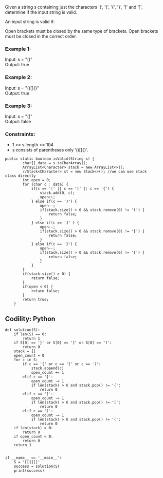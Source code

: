 Given a string s containing just the characters '(', ')', '{', '}', '[' and ']', determine if the input string is valid.

An input string is valid if:

Open brackets must be closed by the same type of brackets.
Open brackets must be closed in the correct order.
 

### Example 1:
Input: s = "()" <br>
Output: true

### Example 2:
Input: s = "()[]{}" <br>
Output: true

### Example 3:
Input: s = "(]" <br>
Output: false

### Constraints:
- 1 <= s.length <= 104
- s consists of parentheses only '()[]{}'.

```
public static boolean isValid(String s) {
		char[] data = s.toCharArray();
		ArrayList<Character> stack = new ArrayList<>();
		//Stack<Character> st = new Stack<>(); //we can use stack class directly
		int open = 0;
		for (char c : data) {
			if(c == '(' || c == '[' || c == '{') {
				stack.add(0, c);
				open++;
			} else if(c == ')') { 
				open--;
				if(stack.size() > 0 && stack.remove(0) != '(') {
					return false;
				}
			} else if(c == ']' ) { 
				open--;
				if(stack.size() > 0 && stack.remove(0) != '[') {
					return false;
				}
			} else if(c == '}') { 
				open--;
				if(stack.size() > 0 && stack.remove(0) != '{') {
					return false;
				}
			}
		}
		if(stack.size() > 0) {
			return false;
		}
		if(open < 0) {
			return false;
		}
		return true;
	}
```

## Codility: Python
```
def solution(S):
    if len(S) == 0:
        return 1
    if S[0] == '}' or S[0] == ']' or S[0] == ')':
        return 0
    stack = []
    open_count = 0
    for c in S:
        if c == '{' or c == '[' or c == '(':
            stack.append(c)
            open_count += 1
        elif c == '}':
            open_count -= 1
            if len(stack) > 0 and stack.pop() != '{':
                return 0
        elif c == ']':
            open_count -= 1
            if len(stack) > 0 and stack.pop() != '[':
                return 0
        elif c == ')':
            open_count -= 1
            if len(stack) > 0 and stack.pop() != '(':
                return 0
    if len(stack) > 0:
        return 0
    if open_count < 0:
        return 0
    return 1


if __name__ == '__main__':
    S = '[[]]]]'
    success = solution(S)
    print(success)

```
